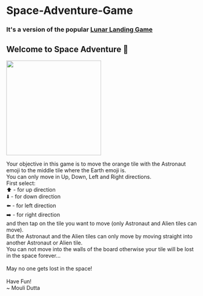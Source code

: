 # Space-Adventure-Game
### It's a version of the popular [Lunar Landing Game](https://youtu.be/QG8yRKZD7iE)</br>

## Welcome to Space Adventure 🤗</br>

<img src="https://user-images.githubusercontent.com/117016206/201458831-976fb755-4d42-4162-8c9b-e53485c35b94.jpg" width ="250"/>
                                                                                                                          
Your objective in this game is to move the orange tile with the Astronaut emoji to the middle tile where the Earth emoji is.</br>
You can only move in Up, Down, Left and Right directions.</br>
First select:</br>
 ⬆️ - for up direction</br>
 ⬇️ - for down direction</br>
 ⬅️ - for left direction</br>
 ➡️ - for right direction</br>
and then tap on the tile you want to move (only Astronaut and Alien tiles can move).</br>
But the Astronaut and the Alien tiles can only move by moving straight into another Astronaut or Alien tile.</br>
You can not move into the walls of the board otherwise your tile will be lost in the space forever...</br></br>
May no one gets lost in the space!</br></br>
Have Fun!</br>
~ Mouli Dutta
